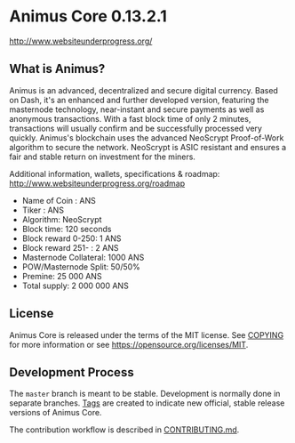 Animus Core 0.13.2.1
===============================

http://www.websiteunderprogress.org/

What is Animus?
----------------

Animus is an advanced, decentralized and secure digital currency.
Based on Dash, it's an enhanced and further developed version, featuring the masternode technology,
near-instant and secure payments as well as anonymous transactions.
With a fast block time of only 2 minutes, transactions will usually confirm and be successfully
processed very quickly. Animus's blockchain uses the advanced NeoScrypt Proof-of-Work algorithm to
secure the network. NeoScrypt is ASIC resistant and ensures a fair and stable return on investment
for the miners.

Additional information, wallets, specifications & roadmap: http://www.websiteunderprogress.org/roadmap

- Name of Coin : ANS
- Tiker : ANS
- Algorithm: NeoScrypt
- Block time: 120 seconds
- Block reward 0-250: 1 ANS
- Block reward 251- : 2 ANS
- Masternode Collateral: 1000 ANS
- POW/Masternode Split: 50/50%
- Premine: 25 000 ANS
- Total supply: 2 000 000 ANS


License
-------

Animus Core is released under the terms of the MIT license. See [COPYING](COPYING) for more
information or see https://opensource.org/licenses/MIT.


Development Process
-------------------

The `master` branch is meant to be stable. Development is normally done in separate branches.
[Tags](https://github.com/animuscoin/animus/tags) are created to indicate new official,
stable release versions of Animus Core.

The contribution workflow is described in [CONTRIBUTING.md](CONTRIBUTING.md).
